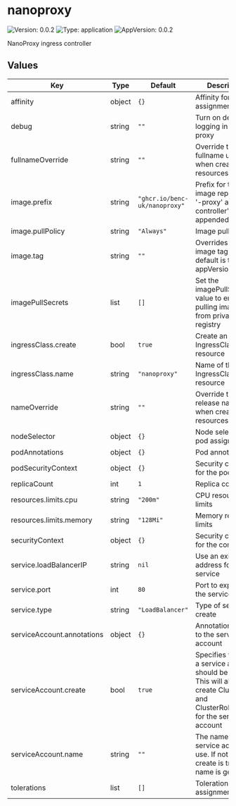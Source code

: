 # nanoproxy

![Version: 0.0.2](https://img.shields.io/badge/Version-0.0.2-informational?style=flat-square) ![Type: application](https://img.shields.io/badge/Type-application-informational?style=flat-square) ![AppVersion: 0.0.2](https://img.shields.io/badge/AppVersion-0.0.2-informational?style=flat-square)

NanoProxy ingress controller

## Values

| Key | Type | Default | Description |
|-----|------|---------|-------------|
| affinity | object | `{}` | Affinity for pod assignment |
| debug | string | `""` | Turn on debug logging in the proxy |
| fullnameOverride | string | `""` | Override the fullname used when creating resources |
| image.prefix | string | `"ghcr.io/benc-uk/nanoproxy"` | Prefix for the image repository, '-proxy' and '-controller' will be appended |
| image.pullPolicy | string | `"Always"` | Image pull policy |
| image.tag | string | `""` | Overrides the image tag whose default is the chart appVersion. |
| imagePullSecrets | list | `[]` | Set the imagePullSecrets value to enable pulling images from private registry |
| ingressClass.create | bool | `true` | Create an IngressClass resource |
| ingressClass.name | string | `"nanoproxy"` | Name of the IngressClass resource |
| nameOverride | string | `""` | Override the release name used when creating resources |
| nodeSelector | object | `{}` | Node selector for pod assignment |
| podAnnotations | object | `{}` | Pod annotations |
| podSecurityContext | object | `{}` | Security context for the pods |
| replicaCount | int | `1` | Replica count |
| resources.limits.cpu | string | `"200m"` | CPU resource limits |
| resources.limits.memory | string | `"128Mi"` | Memory resource limits |
| securityContext | object | `{}` | Security context for the containers |
| service.loadBalancerIP | string | `nil` | Use an existing IP address for the service |
| service.port | int | `80` | Port to expose on the service |
| service.type | string | `"LoadBalancer"` | Type of service to create |
| serviceAccount.annotations | object | `{}` | Annotations to add to the service account |
| serviceAccount.create | bool | `true` | Specifies whether a service account should be created This will also create ClusterRole and ClusterRoleBinding for the service account |
| serviceAccount.name | string | `""` | The name of service account to use. If not set and create is true, name is generated  |
| tolerations | list | `[]` | Tolerations for pod assignment |

